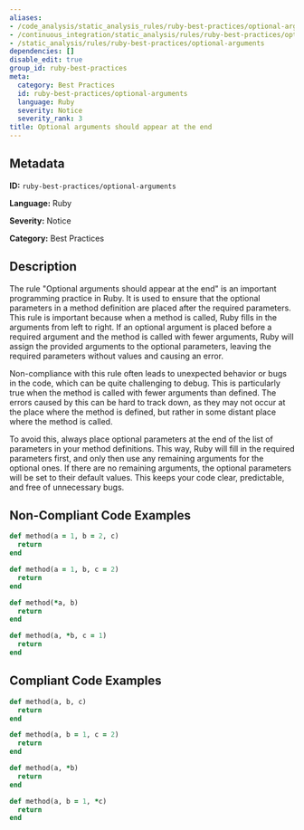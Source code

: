 ```yaml
---
aliases:
- /code_analysis/static_analysis_rules/ruby-best-practices/optional-arguments
- /continuous_integration/static_analysis/rules/ruby-best-practices/optional-arguments
- /static_analysis/rules/ruby-best-practices/optional-arguments
dependencies: []
disable_edit: true
group_id: ruby-best-practices
meta:
  category: Best Practices
  id: ruby-best-practices/optional-arguments
  language: Ruby
  severity: Notice
  severity_rank: 3
title: Optional arguments should appear at the end
---
```

<!--  SOURCED FROM https://github.com/DataDog/datadog-static-analyzer-rule-docs -->


## Metadata
**ID:** `ruby-best-practices/optional-arguments`

**Language:** Ruby

**Severity:** Notice

**Category:** Best Practices

## Description
The rule "Optional arguments should appear at the end" is an important programming practice in Ruby. It is used to ensure that the optional parameters in a method definition are placed after the required parameters. This rule is important because when a method is called, Ruby fills in the arguments from left to right. If an optional argument is placed before a required argument and the method is called with fewer arguments, Ruby will assign the provided arguments to the optional parameters, leaving the required parameters without values and causing an error.

Non-compliance with this rule often leads to unexpected behavior or bugs in the code, which can be quite challenging to debug. This is particularly true when the method is called with fewer arguments than defined. The errors caused by this can be hard to track down, as they may not occur at the place where the method is defined, but rather in some distant place where the method is called.

To avoid this, always place optional parameters at the end of the list of parameters in your method definitions. This way, Ruby will fill in the required parameters first, and only then use any remaining arguments for the optional ones. If there are no remaining arguments, the optional parameters will be set to their default values. This keeps your code clear, predictable, and free of unnecessary bugs.

## Non-Compliant Code Examples
```ruby
def method(a = 1, b = 2, c)
  return
end

def method(a = 1, b, c = 2)
  return
end

def method(*a, b)
  return
end

def method(a, *b, c = 1)
  return
end

```

## Compliant Code Examples
```ruby
def method(a, b, c)
  return
end

def method(a, b = 1, c = 2)
  return
end

def method(a, *b)
  return
end

def method(a, b = 1, *c)
  return
end

```
